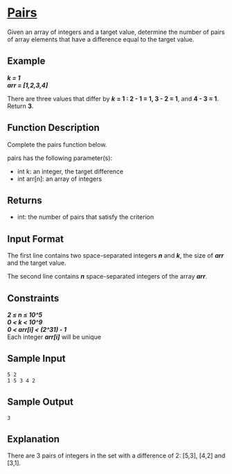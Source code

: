 # [Pairs](https://www.hackerrank.com/challenges/pairs/problem)

Given an array of integers and a target value, determine the number of pairs of array elements that have a difference equal to the target value.

## Example

***k = 1***\
***arr = [1,2,3,4]***

There are three values that differ by ***k*** **= 1 : 2 - 1 = 1, 3 - 2 = 1**, and **4 - 3 = 1**. Return **3**.

## Function Description

Complete the pairs function below.

pairs has the following parameter(s):

- int k: an integer, the target difference
- int arr[n]: an array of integers

## Returns

- int: the number of pairs that satisfy the criterion

## Input Format

The first line contains two space-separated integers ***n*** and ***k***, the size of ***arr*** and the target value.

The second line contains ***n*** space-separated integers of the array ***arr***.

## Constraints

***2 ≤ n ≤ 10^5***\
***0 < k < 10^9***\
***0 < arr[i] < (2^31) - 1***\
Each integer ***arr[i]*** will be unique

## Sample Input

`5 2`\
`1 5 3 4 2`

## Sample Output

`3`

## Explanation

There are 3 pairs of integers in the set with a difference of 2: [5,3], [4,2] and [3,1].
